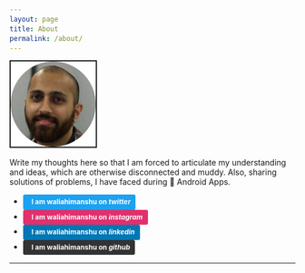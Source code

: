 ```yaml
---
layout: page
title: About
permalink: /about/
---
```


<p><a href="/about/"><img class= "img-circle" src="/assets/me.png" alt="Himanshu Walia" width ="150px" border="2"  />
</a></p>


Write my thoughts here so that I am forced to articulate my understanding and ideas, which are otherwise disconnected and muddy. Also, sharing solutions of problems, I have faced during 👷 Android Apps.


* <a style="background-color:#1da1f2;color:white;text-decoration:none;padding:4px 6px;font-family:-apple-system, BlinkMacSystemFont, &quot;San Francisco&quot;, &quot;Helvetica Neue&quot;, Helvetica, Ubuntu, Roboto, Noto, &quot;Segoe UI&quot;, Arial, sans-serif;font-size:12px;font-weight:bold;line-height:1.2;display:inline-block;border-radius:3px" href="https://twitter.com/waliahimanshu" target="_blank" rel="noopener noreferrer" title="Down"><span style="display:inline-block;padding:2px 3px"></span><span style="display:inline-block;padding:2px 3px">I am <b>waliahimanshu</b> on <i>twitter</i></span></a>
* <a style="background-color:#E1306C;color:white;text-decoration:none;padding:4px 6px;font-family:-apple-system, BlinkMacSystemFont, &quot;San Francisco&quot;, &quot;Helvetica Neue&quot;, Helvetica, Ubuntu, Roboto, Noto, &quot;Segoe UI&quot;, Arial, sans-serif;font-size:12px;font-weight:bold;line-height:1.2;display:inline-block;border-radius:3px" href="https://www.instagram.com/waliahimanshu/" target="_blank" rel="noopener noreferrer" title="Down"><span style="display:inline-block;padding:2px 3px"></span><span style="display:inline-block;padding:2px 3px">I am <b>waliahimanshu</b> on <i>instagram</i></span></a>
* <a style="background-color:#0077B5;color:white;text-decoration:none;padding:4px 6px;font-family:-apple-system, BlinkMacSystemFont, &quot;San Francisco&quot;, &quot;Helvetica Neue&quot;, Helvetica, Ubuntu, Roboto, Noto, &quot;Segoe UI&quot;, Arial, sans-serif;font-size:12px;font-weight:bold;line-height:1.2;display:inline-block;border-radius:3px" href="https://www.linkedin.com/in/waliahimanshu" target="_blank" rel="noopener noreferrer" title="Down"><span style="display:inline-block;padding:2px 3px"></span><span style="display:inline-block;padding:2px 3px">I am <b>waliahimanshu</b> on <i>linkedin</i></span></a>
* <a style="background-color:#333;color:white;text-decoration:none;padding:4px 6px;font-family:-apple-system, BlinkMacSystemFont, &quot;San Francisco&quot;, &quot;Helvetica Neue&quot;, Helvetica, Ubuntu, Roboto, Noto, &quot;Segoe UI&quot;, Arial, sans-serif;font-size:12px;font-weight:bold;line-height:1.2;display:inline-block;border-radius:3px" href="https://github.com/waliahimanshu" target="_blank" rel="noopener noreferrer" title="Down"><span style="display:inline-block;padding:2px 3px"></span><span style="display:inline-block;padding:2px 3px">I am <b>waliahimanshu</b> on <i>github</i></span></a>




<hr>











